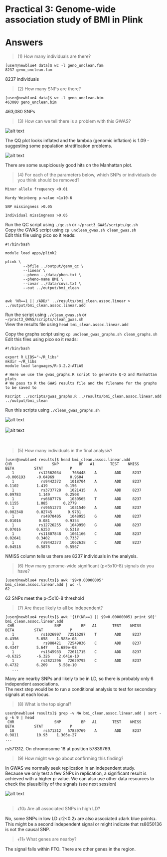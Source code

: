 # Practical 3: Genome-wide association study of BMI in Plink
# Answers

> (1) How many individuals are there?

```
[user@newblue4 data]$ wc -l geno_unclean.fam
8237 geno_unclean.fam
```

8237 individuals

> (2) How many SNPs are there?

```
[user@newblue4 data]$ wc -l geno_unclean.bim
463080 geno_unclean.bim
```

463,080 SNPs

> (3) How can we tell there is a problem with this GWAS?

![alt text](./bmiuncleanqqplot.png)

The QQ plot looks inflated and the lambda (genomic inflation) is 1.09 - suggesting some population stratification problems.

![alt text](bmi_unclean_manhattan.png)

There are some suspiciously good hits on the Manhattan plot.

> (4) For each of the parameters below, which SNPs or individuals do you think should be removed?

```
Minor allele frequency <0.01

Hardy Weinberg p-value <1x10-6

SNP missingness >0.05

Individual missingness >0.05
```

Run the QC script using `./qc.sh` or `~/pract3_GWAS/scripts/qc.sh`<br>
Copy the GWAS script using `cp unclean_gwas.sh clean_gwas.sh`<br>
Edit this file using pico so it reads:
```
#!/bin/bash

module load apps/plink2

plink \
        --bfile ../output/geno_qc \
        --linear \
        --pheno ../data/phen.txt \
        --pheno-name BMI \
        --covar ../data/covs.txt \
        --out ../output/bmi_clean


awk 'NR==1 || /ADD/' ../results/bmi_clean.assoc.linear > ../output/bmi_clean.assoc.linear.add
```

Run the script using `./clean_gwas.sh` or `~/pract3_GWAS/scripts/clean_gwas.sh`<br>
View the results file using `head bmi_clean.assoc.linear.add`

Copy the graphs script using `cp unclean_gwas_graphs.sh clean_graphs.sh`<br>
Edit this files using pico so it reads:

```
#!/bin/bash

export R_LIBS="~/R_libs"
mkdir ~/R_libs
module load languages/R-3.2.2-ATLAS

# Here we use the gwas_graphs.R script to generate Q-Q and Manhattan plots
# We pass to R the GWAS results file and the filename for the graphs to be saved to

Rscript ../scripts/gwas_graphs.R ../results/bmi_clean.assoc.linear.add ../output/bmi_clean
```

Run this scripts using `./clean_gwas_graphs.sh`

![alt text](https://github.com/epxlp/Genetics_short_course_2016/blob/master/pract3_GWAS/answers/bmi_clean_qqplot.png)
<br>
<br>
![alt text](https://github.com/epxlp/Genetics_short_course_2016/blob/master/pract3_GWAS/answers/bmi_clean_manhattan.png)
<br>
<br>
<br>

> (5) How many individuals in the final analysis?

```
[user@newblue4 results]$ head bmi_clean.assoc.linear.add
CHR                  SNP         BP   A1       TEST    NMISS       BETA         STAT            P
   1           rs12562034     768448    A        ADD     8237  -0.006193     -0.04969       0.9604
   1            rs9442372    1018704    A        ADD     8237     0.1102        1.419        0.156
   1            rs3737728    1021415    A        ADD     8237    0.09783        1.149       0.2508
   1            rs6687776    1030565    T        ADD     8237     0.1155        1.085       0.2779
   1            rs9651273    1031540    A        ADD     8237   0.002348      0.02745       0.9781
   1            rs4970405    1048955    G        ADD     8237    0.01016        0.081       0.9354
   1           rs12726255    1049950    G        ADD     8237    0.07016       0.6253       0.5318
   1           rs11807848    1061166    C        ADD     8237    0.02641       0.3402       0.7337
   1            rs9442373    1062638    C        ADD     8237    0.04518       0.5878       0.5567
```
NMISS column tells us there are 8237 individuals in the analysis.

> (6) How many genome-wide significant (p<5x10-8) signals do you have?

```
[user@newblue4 results]$ awk '$9<0.00000005' bmi_clean.assoc.linear.add | wc -l
62
```

62 SNPs meet the p<5x10-8 threshold

> (7) Are these likely to all be independent?

```
[user@newblue4 results]$ awk '{if(NR==1 || $9<0.00000005) print $0}' bmi_clean.assoc.linear.add
 CHR                  SNP         BP   A1       TEST    NMISS       BETA         STAT            P
   1            rs1026997   72516287    T        ADD     8237     0.4356        5.658    1.583e-08
   1             rs988421   72549836    C        ADD     8237     0.4347        5.647    1.689e-08
   1            rs1545933   72611715    C        ADD     8237    -0.6325       -6.326    2.641e-10
   1            rs2821296   72629795    C        ADD     8237     0.4732        6.209     5.58e-10
   ...
   ```

Many are nearby SNPs and likely to be in LD, so there is probably only 6 independent associations. <br>
The next step would be to run a conditional analysis to test for secondary signals at each locus.

> (8) What is the top signal?

```
user@newblue4 results]$ grep -v NA bmi_clean.assoc.linear.add | sort -g -k 9 | head
 CHR                  SNP         BP   A1       TEST    NMISS       BETA         STAT            P
  18             rs571312   57839769    A        ADD     8237     0.9811        10.93    1.305e-27
...
```

rs571312. On chromosome 18 at position 57839769.

> (9) How might we go about confirming this finding?

In GWAS we normally seek replication in an independent study. <br>
Because we only test a few SNPs in replication, a significant result is achieved with a higher p-value.
We can also use other data resources to check the plausibility of the signals (see next session)

![alt text](https://github.com/epxlp/Genetics_short_course_2016/blob/master/pract3_GWAS/answers/LZplot.png)
<br>
<br>

> ﴾10﴿ Are all associated SNPs in high LD?

No, some SNPs in low LD ﴾r2<0.2﴿ are also associated ﴾dark blue points﴿.
This might be a second independent signal or might indicate that rs8050136 is not the causal SNP.

> ﴾11﴿ What genes are nearby?

The signal falls within FTO. There are other genes in the region.
